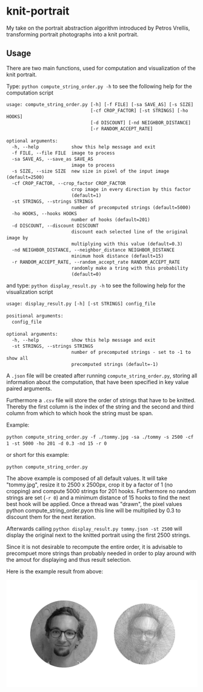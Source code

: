# knit-portrait
My take on the portrait abstraction algorithm introduced by Petros Vrellis, transforming portrait photographs into a knit portrait.

## Usage

There are two main functions, used for computation and visualization of the knit portrait.

Type:
`python compute_string_order.py -h` to see the following help for the computation script

```
usage: compute_string_order.py [-h] [-f FILE] [-sa SAVE_AS] [-s SIZE]
                               [-cf CROP_FACTOR] [-st STRINGS] [-ho HOOKS]
                               [-d DISCOUNT] [-nd NEIGHBOR_DISTANCE]
                               [-r RANDOM_ACCEPT_RATE]

optional arguments:
  -h, --help            show this help message and exit
  -f FILE, --file FILE  image to process
  -sa SAVE_AS, --save_as SAVE_AS
                        image to process
  -s SIZE, --size SIZE  new size in pixel of the input image (default=2500)
  -cf CROP_FACTOR, --crop_factor CROP_FACTOR
                        crop image in every direction by this factor
                        (default=1)
  -st STRINGS, --strings STRINGS
                        number of precomputed strings (default=5000)
  -ho HOOKS, --hooks HOOKS
                        number of hooks (default=201)
  -d DISCOUNT, --discount DISCOUNT
                        discount each selected line of the original image by
                        multiplying with this value (default=0.3)
  -nd NEIGHBOR_DISTANCE, --neighbor_distance NEIGHBOR_DISTANCE
                        minimum hook distance (default=15)
  -r RANDOM_ACCEPT_RATE, --random_accept_rate RANDOM_ACCEPT_RATE
                        randomly make a tring with this probability
                        (default=0)
```

and type:
`python display_result.py -h` to see the following help for the visualization script

```
usage: display_result.py [-h] [-st STRINGS] config_file

positional arguments:
  config_file

optional arguments:
  -h, --help            show this help message and exit
  -st STRINGS, --strings STRINGS
                        number of precomputed strings - set to -1 to show all
                        precomputed strings (default=-1)
```

A `.json` file will be created after running `compute_string_order.py`, storing all information about the computation, that have been specified in key value paired arguments.

Furthermore a `.csv` file will store the order of strings that have to be knitted. Thereby the first column is the index of the string and the second and third column from which to which hook the string must be span.

Example:

`python compute_string_order.py -f ./tommy.jpg -sa ./tommy -s 2500 -cf 1 -st 5000 -ho 201 -d 0.3 -nd 15 -r 0`

or short for this example:

`python compute_string_order.py`

The above example is composed of all default values. It will take "tommy.jpg", resize it to 2500 x 2500px, crop it by a factor of 1 (no cropping) and compute 5000 strings for 201 hooks. Furthermore no random strings are set (`-r 0`) and a minimum distance of 15 hooks to find the next best hook will be applied. Once a thread was "drawn", the pixel values python compute_string_order.pyon this line will be multiplied by 0.3 to discount them for the next iteration.

Afterwards calling `python display_result.py tommy.json -st 2500` will display the original next to the knitted portrait using the first 2500 strings. 

Since it is not desirable to recompute the entire order, it is advisable to precompuet more strings than probably needed in order to play around with the amout for displaying and thus result selection.

Here is the example result from above:

![Image of knitted Tommy](https://github.com/TommyClausner/knit-portrait/blob/master/tommy_result.jpg)
